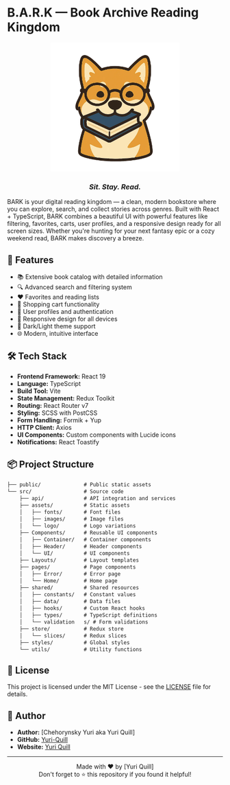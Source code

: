 # B.A.R.K — Book Archive Reading Kingdom

<div align="center">
  <img src="src/assets/logo/logo-large.png" alt="BARK Logo" width="300"/>

### _Sit. Stay. Read._

</div>

BARK is your digital reading kingdom — a clean, modern bookstore where you can explore, search, and collect stories across genres. Built with React + TypeScript, BARK combines a beautiful UI with powerful features like filtering, favorites, carts, user profiles, and a responsive design ready for all screen sizes. Whether you're hunting for your next fantasy epic or a cozy weekend read, BARK makes discovery a breeze.

## 🚀 Features

-  📚 Extensive book catalog with detailed information
-  🔍 Advanced search and filtering system
-  ❤️ Favorites and reading lists
-  🛒 Shopping cart functionality
-  👤 User profiles and authentication
-  📱 Responsive design for all devices
-  🌙 Dark/Light theme support
-  🌐 Modern, intuitive interface

## 🛠️ Tech Stack

-  **Frontend Framework:** React 19
-  **Language:** TypeScript
-  **Build Tool:** Vite
-  **State Management:** Redux Toolkit
-  **Routing:** React Router v7
-  **Styling:** SCSS with PostCSS
-  **Form Handling:** Formik + Yup
-  **HTTP Client:** Axios
-  **UI Components:** Custom components with Lucide icons
-  **Notifications:** React Toastify

## 📦 Project Structure

```plaintext
├── public/              # Public static assets
└── src/                 # Source code
    ├── api/             # API integration and services
    ├── assets/          # Static assets
    │   ├── fonts/       # Font files
    │   ├── images/      # Image files
    │   └── logo/        # Logo variations
    ├── Components/      # Reusable UI components
    │   ├── Container/   # Container components
    │   ├── Header/      # Header components
    │   └── UI/          # UI components
    ├── Layouts/         # Layout templates
    ├── pages/           # Page components
    │   ├── Error/       # Error page
    │   └── Home/        # Home page
    ├── shared/          # Shared resources
    │   ├── constants/   # Constant values
    │   ├── data/        # Data files
    │   ├── hooks/       # Custom React hooks
    │   ├── types/       # TypeScript definitions
    │   └── validation   s/ # Form validations
    ├── store/           # Redux store
    │   └── slices/      # Redux slices
    ├── styles/          # Global styles
    └── utils/           # Utility functions
```

## 📄 License

This project is licensed under the MIT License - see the [LICENSE](LICENSE) file for details.

## 👤 Author

-  **Author:** [Chehorynsky Yuri aka Yuri Quill]
-  **GitHub:** [Yuri-Quill](https://github.com/Yuri-Quill)
-  **Website:** [Yuri Quill](https://www.linkedin.com/in/yuri-quill-ab125635a/)

---

<div align="center">
  Made with ❤️ by [Yuri Quill]<br>
  Don't forget to ⭐ this repository if you found it helpful!
</div>
